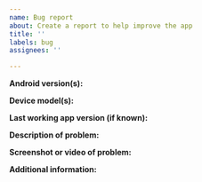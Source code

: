 ```yaml
---
name: Bug report
about: Create a report to help improve the app
title: ''
labels: bug
assignees: ''

---
```


<!-- READ THIS FIRST:
- Make sure you run the latest version of the app
- Make sure the bug you found is not already reported.
  DO NOT DELETE ANY TEXT from this template! All requested information is important.
-->

**Android version(s):**

**Device model(s):**

**Last working app version (if known):**

**Description of problem:**

**Screenshot or video of problem:**

**Additional information:**